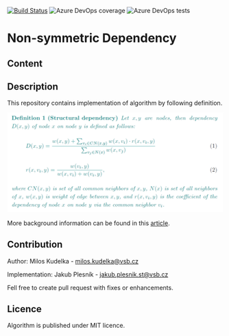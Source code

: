 [![Build Status](https://dev.azure.com/ple0049/ple0049/_apis/build/status/Forcoa-NET.Non-symmetricDependency?branchName=master)](https://dev.azure.com/ple0049/ple0049/_build/latest?definitionId=1&branchName=master)
![Azure DevOps coverage](https://img.shields.io/azure-devops/coverage/ple0049/1948078f-2e6c-4abe-b86e-16a823fd37a2/1)
![Azure DevOps tests](https://img.shields.io/azure-devops/tests/ple0049/1948078f-2e6c-4abe-b86e-16a823fd37a2/1)

# Non-symmetric Dependency

## Content

## Description

This repository contains implementation of algorithm by following definition.

![Definition of Dependency](Description.png "Definition of Dependency")

More background information can be found in this [article](https://appliednetsci.springeropen.com/articles/10.1007/s41109-019-0192-6).


## Contribution

Author: Milos Kudelka - milos.kudelka@vsb.cz

Implementation: Jakub Plesník - jakub.plesnik.st@vsb.cz

Fell free to create pull request with fixes or enhancements.

## Licence

Algorithm is published under MIT licence.